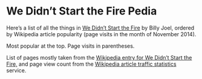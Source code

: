 # We Didn’t Start the Fire Pedia

Here’s a list of all the things in [We Didn’t Start the
Fire](https://www.youtube.com/watch?v=eFTLKWw542g) by Billy Joel, ordered by
Wikipedia article popularity (page visits in the month of November 2014).

Most popular at the top. Page visits in parentheses.

List of pages mostly taken from the [Wikipedia entry for We Didn’t Start the
Fire,](http://en.wikipedia.org/wiki/We_Didn't_Start_the_Fire) and page view
count from the [Wikipedia article traffic statistics](http://stats.grok.se)
service.
